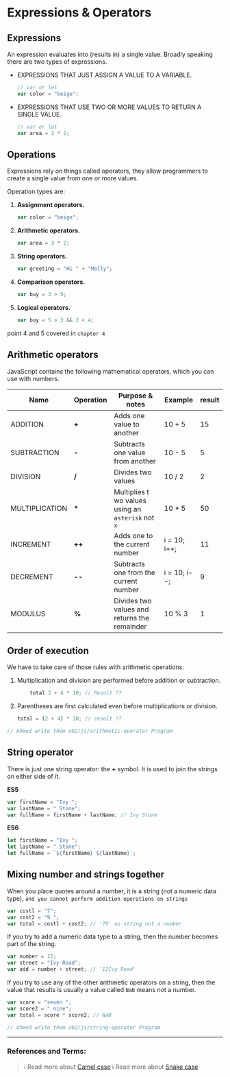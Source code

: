 # Expressions & Operators

## Expressions

An expression evaluates into (results in) a single value. Broadly speaking there are two types of expressions.

- EXPRESSIONS THAT JUST ASSIGN A VALUE TO A VARIABLE.
  ```js
  // var or let
  var color = "beige";
  ```
- EXPRESSIONS THAT USE TWO OR MORE VALUES TO RETURN A SINGLE VALUE.
  ```js
  // var or let
  var area = 3 * 2;
  ```

## Operations

Expressions rely on things called operators, they allow programmers to create a single value from one or more values.

Operation types are:

1. **Assignment operators.**
   ```js
   var color = "beige";
   ```
2. **Arithmetic operators.**
   ```js
   var area = 3 * 2;
   ```
3. **String operators.**
   ```js
   var greeting = "Hi " + "Molly";
   ```
4. **Comparison operators.**
   ```js
   var buy = 3 > 5;
   ```
5. **Logical operators.**
   ```js
   var buy = 5 > 3 && 2 < 4;
   ```

point 4 and 5 covered in `chapter 4`

## Arithmetic operators

JavaScript contains the following mathematical operators, which you can use with numbers.

| Name           | Operation | Purpose & notes                                    | Example      | result |
| -------------- | --------- | -------------------------------------------------- | ------------ | ------ |
| ADDITION       | **+**     | Adds one value to another                          | 10 + 5       | 15     |
| SUBTRACTION    | **-**     | Subtracts one value from another                   | 10 - 5       | 5      |
| DIVISION       | **/**     | Divides two values                                 | 10 / 2       | 2      |
| MULTIPLICATION | **\***    | Multiplies t wo values using an `asterisk` not `x` | 10 \* 5      | 50     |
| INCREMENT      | **++**    | Adds one to the current number                     | i = 10; i++; | 11     |
| DECREMENT      | **--**    | Subtracts one from the current number              | i = 10; i--; | 9      |
| MODULUS        | **%**     | Divides two values and returns the remainder       | 10 % 3       | 1      |

## Order of execution

We have to take care of those rules with arithmetic operations:

1. Multiplication and division are performed before addition or subtraction.
   ```js
       total 2 + 4 * 10; // Result ??
   ```
2. Parentheses are first calculated even before multiplications or division.
   ```js
   total = (2 + 4) * 10; // result ??
   ```

```js
// Ahmed write them c02/js/arithmetic-operator Program
```

## String operator

There is just one string operator: the **+** symbol. It is used to join the strings on either side of it.

**ES5**

```js
var firstName = "Ivy ";
var lastName = " Stone";
var fullName = firstName + lastName; // Ivy Stone
```

**ES6**

```js
let firstName = "Ivy ";
let lastName = " Stone";
let fullName = `${firstName} ${lastName}`;
```

## Mixing number and strings together

When you place quotes around a number, it is a string (not a numeric data type), `and you cannot perform addition operations on strings`

```js
var costl = "7";
var cost2 = "9 ";
var total = costl + cost2; // '79' as string not a number
```

If you try to add a numeric data type to a string, then the number becomes part of the string.

```js
var number = 12;
var street = "Ivy Road";
var add = number + street; // '12Ivy Road'
```

If you try to use any of the other arithmetic operators on a string, then the value that results is usually a value called `NaN` means not a number.

```js
var score = "seven ";
var score2 = " nine";
var total = score * score2; // NaN
```

```js
// Ahmed write them c02/js/string-operator Program
```

---

### References and Terms:

> :information_source: Read more about [Camel case](https://en.wikipedia.org/wiki/Camel_case)
> :information_source: Read more about [Snake case](https://en.wikipedia.org/wiki/Snake_case)
